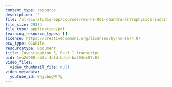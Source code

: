 ```yaml
---
content_type: resource
description: ''
file: /ol-ocw-studio-app/courses/res-hs-001-chandra-astrophysics-institute/0hjLbngWf7g_transcript.pdf
file_size: 29374
file_type: application/pdf
learning_resource_types: []
license: https://creativecommons.org/licenses/by-nc-sa/4.0/
ocw_type: OCWFile
resourcetype: Document
title: Investigation 5, Part 1 transcript
uid: 1ea2d900-ab2c-4afd-bdce-ba303ec87c61
video_files:
  video_thumbnail_file: null
video_metadata:
  youtube_id: 0hjLbngWf7g
---
```

